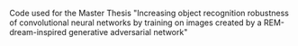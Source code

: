 Code used for the Master Thesis "Increasing object recognition robustness of convolutional neural networks by training on images created by a REM-dream-inspired generative adversarial network" 
